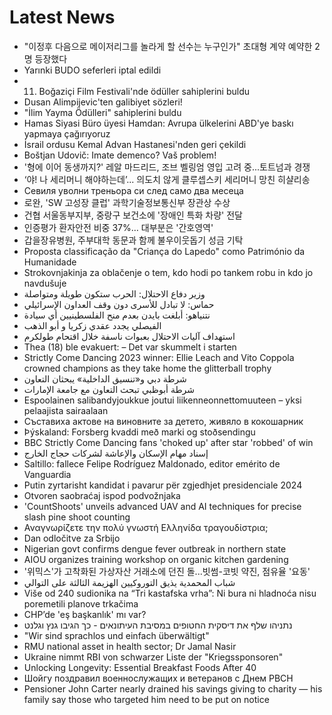 # Latest News
-  "이정후 다음으로 메이저리그를 놀라게 할 선수는 누구인가" 초대형 계약 예약한 2명 등장했다
-  Yarınki BUDO seferleri iptal edildi
-  11. Boğaziçi Film Festivali'nde ödüller sahiplerini buldu
-  Dusan Alimpijevic'ten galibiyet sözleri!
-  "İlim Yayma Ödülleri" sahiplerini buldu
-  Hamas Siyasi Büro üyesi Hamdan: Avrupa ülkelerini ABD'ye baskı yapmaya çağırıyoruz
-  İsrail ordusu Kemal Advan Hastanesi'nden geri çekildi
-  Boštjan Udovič: Imate demenco? Vaš problem!
-  '형에 이어 동생까지?' 레알 마드리드, 조브 벨링엄 영입 고려 중...토트넘과 경쟁
-  ‘야! 나 세리머니 해야하는데’... 의도치 않게 클루셉스키 세리머니 망친 히샬리송
-  Севиля уволни треньора си след само два месеца
-  로완, 'SW 고성장 클럽' 과학기술정보통신부 장관상 수상
-  건협 서울동부지부, 중랑구 보건소에 '장애인 특화 차량' 전달
-  인증평가 환자안전 비중 37%… 대부분은 '간호영역'
-  갑을장유병원, 주부대학 동문과 함께 불우이웃돕기 성금 기탁
-  Proposta classificação da "Criança do Lapedo" como Património da Humanidade
-  Strokovnjakinja za oblačenje o tem, kdo hodi po tankem robu in kdo jo navdušuje
-  وزير دفاع الاحتلال: الحرب ستكون طويلة ومتواصلة
-  حماس: لا تبادل للأسرى دون وقف العداون الإسرائيلي
-  نتنياهو: أبلغت بايدن بعدم منح الفلسطينيين أي سيادة
-  الفيصلي يجدد عقدي زكريا و أبو الذهب
-  استهداف آليات الاحتلال بعبوات ناسفة خلال اقتحام طولكرم
-  Thea (18) ble evakuert: – Det var skummelt i starten
-  Strictly Come Dancing 2023 winner: Ellie Leach and Vito Coppola crowned champions as they take home the glitterball trophy
-  شرطة دبي و«تنسيق الداخلية» يبحثان التعاون
-  شرطة أبوظبي تبحث التعاون مع جامعة الإمارات
-  Espoolainen salibandyjoukkue joutui liikenneonnettomuuteen – yksi pelaajista sairaalaan
-  Съставиха актове на виновните за детето, живяло в кокошарник
-  Þýskaland: Forsberg kvaddi með marki og stoðsendingu
-  BBC Strictly Come Dancing fans 'choked up' after star 'robbed' of win
-  إسناد مهام الإسكان والإعاشة لشركات حجاج الخارج
-  Saltillo: fallece Felipe Rodríguez Maldonado, editor emérito de Vanguardia
-  Putin zyrtarisht kandidat i pavarur për zgjedhjet presidenciale 2024
-  Otvoren saobraćaj ispod podvožnjaka
-  'CountShoots' unveils advanced UAV and AI techniques for precise slash pine shoot counting
-  Αναγνωρίζετε την πολύ γνωστή Ελληνίδα τραγουδίστρια;
-  Dan odločitve za Srbijo
-  Nigerian govt confirms dengue fever outbreak in northern state
-  AIOU organizes training workshop on organic kitchen gardening
-  '위믹스'가 고착화된 가상자산 거래소에 던진 돌...빗썸-코빗 약진, 점유율 '요동'
-  شباب المحمدية يذيق التوروكيين الهزيمة الثالثة على التوالي
-  Više od 240 sudionika na “Tri kastafska vrha”: Ni bura ni hladnoća nisu poremetili planove trkačima
-  CHP’de 'eş başkanlık' mı var?
-  נתניהו שלף את דיסקית החטופים במסיבת העיתונאים - כך הגיבו גנץ וגלנט
-  "Wir sind sprachlos und einfach überwältigt"
-  RMU national asset in health sector; Dr Jamal Nasir
-  Ukraine nimmt RBI von schwarzer Liste der "Kriegssponsoren"
-  Unlocking Longevity: Essential Breakfast Foods After 40
-  Шойгу поздравил военнослужащих и ветеранов с Днем РВСН
-  Pensioner John Carter nearly drained his savings giving to charity — his family say those who targeted him need to be put on notice
